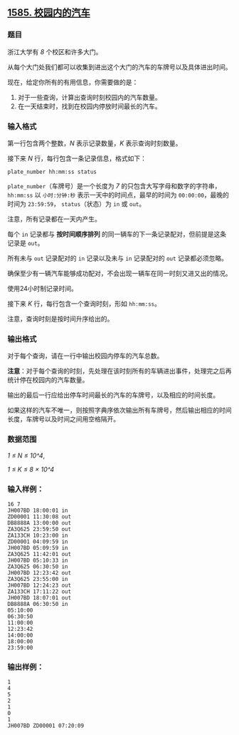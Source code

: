 ## [1585. 校园内的汽车](https://www.acwing.com/problem/content/1587/)

### 题目

浙江大学有 *8* 个校区和许多大门。

从每个大门处我们都可以收集到进出这个大门的汽车的车牌号以及具体进出时间。

现在，给定你所有的有用信息，你需要做的是：

1. 对于一些查询，计算出查询时刻校园内的汽车数量。
2. 在一天结束时，找到在校园内停放时间最长的汽车。

### 输入格式

第一行包含两个整数，*N* 表示记录数量，*K* 表示查询时刻数量。

接下来 *N* 行，每行包含一条记录信息，格式如下：

```
plate_number hh:mm:ss status
```

`plate_number`（车牌号）是一个长度为 *7* 的只包含大写字母和数字的字符串， `hh:mm:ss` 以 `小时:分钟:秒` 表示一天中的时间点，最早的时间为 `00:00:00`，最晚的时间为 `23:59:59`， `status`（状态）为 `in` 或 `out`。

注意，所有记录都在一天内产生。

每个 `in` 记录都与 **按时间顺序排列** 的同一辆车的下一条记录配对，但前提是这条记录是 `out`。

所有未与 `out` 记录配对的 `in` 记录以及未与 `in` 记录配对的 `out` 记录都必须忽略。

确保至少有一辆汽车能够成功配对，不会出现一辆车在同一时刻又进又出的情况。

使用24小时制记录时间。

接下来 *K* 行，每行包含一个查询时刻，形如 `hh:mm:ss`。

注意，查询时刻是按时间升序给出的。

### 输出格式

对于每个查询，请在一行中输出校园内停车的汽车总数。

**注意**：对于每个查询的时刻，先处理在该时刻所有的车辆进出事件，处理完之后再统计停在校园内的汽车数量。

输出的最后一行应给出停车时间最长的汽车的车牌号，以及相应的时间长度。

如果这样的汽车不唯一，则按照字典序依次输出所有车牌号，然后输出相应的时间长度，车牌号以及时间之间用空格隔开。

### 数据范围

*1 ≤ N ≤ 10^4*,

*1 ≤ K ≤ 8 × 10^4*

### 输入样例：

```
16 7
JH007BD 18:00:01 in
ZD00001 11:30:08 out
DB8888A 13:00:00 out
ZA3Q625 23:59:50 out
ZA133CH 10:23:00 in
ZD00001 04:09:59 in
JH007BD 05:09:59 in
ZA3Q625 11:42:01 out
JH007BD 05:10:33 in
ZA3Q625 06:30:50 in
JH007BD 12:23:42 out
ZA3Q625 23:55:00 in
JH007BD 12:24:23 out
ZA133CH 17:11:22 out
JH007BD 18:07:01 out
DB8888A 06:30:50 in
05:10:00
06:30:50
11:00:00
12:23:42
14:00:00
18:00:00
23:59:00
```

### 输出样例：

```
1
4
5
2
1
0
1
JH007BD ZD00001 07:20:09
```

